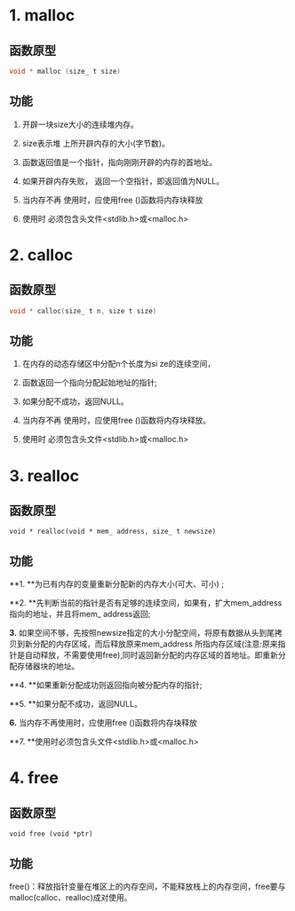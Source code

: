 # 1. **malloc** 

## 函数原型

~~~c
void * malloc (size_ t size)
~~~

## 功能

1. 开辟一块size大小的连续堆内存。

2. size表示堆 上所开辟内存的大小(字节数)。

3. 函数返回值是一个指针，指向刚刚开辟的内存的首地址。

4. 如果开辟内存失败， 返回一个空指针，即返回值为NULL。

5. 当内存不再 使用时，应使用free ()函数将内存块释放

6. 使用时 必须包含头文件<stdlib.h>或<malloc.h>

# 2. **calloc**

## 函数原型

~~~c
void * calloc(size_ t n, size t size)
~~~

## 功能

1. 在内存的动态存储区中分配n个长度为si ze的连续空间，

2. 函数返回一个指向分配起始地址的指针;

3. 如果分配不成功，返回NULL。

4. 当内存不再 使用时，应使用free ()函数将内存块释放。

5. 使用时 必须包含头文件<stdlib.h>或<malloc.h>

# 3. **realloc**

## 函数原型

~~~
void * realloc(void * mem_ address, size_ t newsize)
~~~

## 功能

**1. **为已有内存的变量重新分配新的内存大小(可大、可小) ;

**2. **先判断当前的指针是否有足够的连续空间，如果有，扩大mem_address指向的地址，并且将mem_ address返回;

**3.** 如果空间不够，先按照newsize指定的大小分配空间，将原有数据从头到尾拷贝到新分配的内存区域，而后释放原来mem_address 所指内存区域(注意:原来指针是自动释放，不需要使用free),同时返回新分配的内存区域的首地址。即重新分配存储器块的地址。

**4. **如果重新分配成功则返回指向被分配内存的指针;

**5. **如果分配不成功，返回NULL。

**6.** 当内存不再使用时，应使用free ()函数将内存块释放

**7. **使用时必须包含头文件<stdlib.h>或<malloc.h>

# 4. **free**

## 函数原型

~~~
void free (void *ptr)
~~~

## 功能

free()：释放指针变量在堆区上的内存空间，不能释放栈上的内存空间，free要与malloc(calloc、realloc)成对使用。